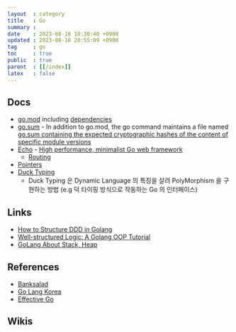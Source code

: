 ```yaml
---
layout  : category
title   : Go
summary : 
date    : 2023-08-18 18:30:40 +0900
updated : 2023-08-18 20:55:09 +0900
tag     : go
toc     : true
public  : true
parent  : [[/index]]
latex   : false
---
```


## Docs

- [go.mod](https://go.dev/doc/modules/gomod-ref) including [dependencies](https://go.dev/doc/modules/managing-dependencies)
- [go.sum](https://johngrib.github.io/wiki/commit-go-mod-go-sum/) - In addition to go.mod, the go command maintains a file named [go.sum containing the expected cryptographic hashes of the content of specific module versions](https://go.dev/blog/using-go-modules)
- [Echo](https://echo.labstack.com/) - [High performance, minimalist Go web framework](https://github.com/labstack/echo)
  - [Routing](https://echo.labstack.com/docs/routing)
- [Pointers](https://www.golang-book.com/books/intro/8)
- [Duck Typing](https://www.popit.kr/golang%EC%9C%BC%EB%A1%9C-%EB%A7%8C%EB%82%98%EB%B3%B4%EB%8A%94-duck-typing/)
  - Duck Typing 은 Dynamic Language 의 특징을 살려 PolyMorphism 을 구현하는 방법 (e.g 덕 타이핑 방식으로 작동하는 Go 의 인터페이스)

## Links

- [How to Structure DDD in Golang](https://programmingpercy.tech/blog/how-to-structure-ddd-in-go/)
- [Well-structured Logic: A Golang OOP Tutorial](https://www.toptal.com/go/golang-oop-tutorial)
- [GoLang About Stack, Heap](https://jacking75.github.io/go_stackheap/)

## References

- [Banksalad](https://blog.banksalad.com/)
- [Go Lang Korea](https://github.com/golangkorea)
- [Effective Go](https://go.dev/doc/effective_go)

## Wikis